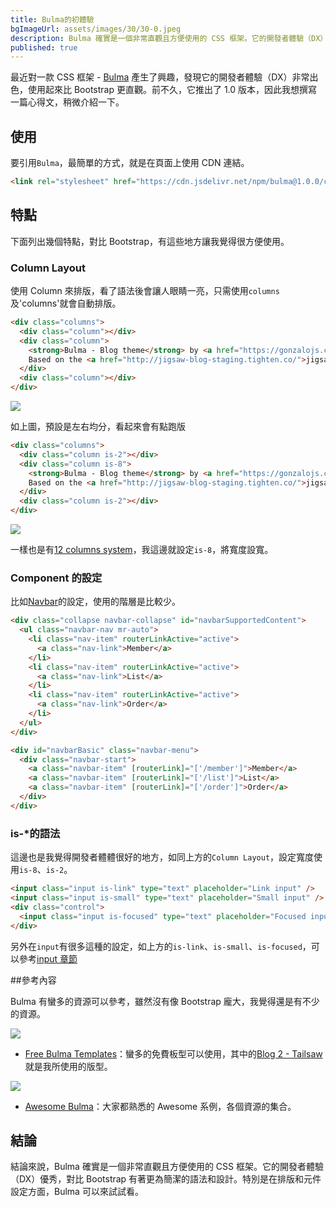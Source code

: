 ```yaml
---
title: Bulma的初體驗
bgImageUrl: assets/images/30/30-0.jpeg
description: Bulma 確實是一個非常直觀且方便使用的 CSS 框架。它的開發者體驗（DX）優秀，對比 Bootstrap 有著更為簡潔的語法和設計。特別是在排版和元件設定方面，Bulma 可以來試試看
published: true
---
```


最近對一款 CSS 框架 - [Bulma](https://bulma.io/) 產生了興趣，發現它的開發者體驗（DX）非常出色，使用起來比 Bootstrap 更直觀。前不久，它推出了 1.0 版本，因此我想撰寫一篇心得文，稍微介紹一下。

## 使用

要引用`Bulma`，最簡單的方式，就是在頁面上使用 CDN 連結。

```html
<link rel="stylesheet" href="https://cdn.jsdelivr.net/npm/bulma@1.0.0/css/bulma.min.css" />
```

## 特點

下面列出幾個特點，對比 Bootstrap，有這些地方讓我覺得很方便使用。

### Column Layout

使用 Column 來排版，看了語法後會讓人眼睛一亮，只需使用`columns`及'columns'就會自動排版。

```html
<div class="columns">
  <div class="column"></div>
  <div class="column">
    <strong>Bulma - Blog theme</strong> by <a href="https://gonzalojs.com">Gonzalo Gutierrez</a>.
    Based on the <a href="http://jigsaw-blog-staging.tighten.co/">jigsaw-blog</a>.
  </div>
  <div class="column"></div>
</div>
```

<img class="img-responsive" loading="lazy" src="assets/images/30/30-1.png">

如上圖，預設是左右均分，看起來會有點跑版

```html
<div class="columns">
  <div class="column is-2"></div>
  <div class="column is-8">
    <strong>Bulma - Blog theme</strong> by <a href="https://gonzalojs.com">Gonzalo Gutierrez</a>.
    Based on the <a href="http://jigsaw-blog-staging.tighten.co/">jigsaw-blog</a>.
  </div>
  <div class="column is-2"></div>
</div>
```

<img class="img-responsive" loading="lazy" src="assets/images/30/30-2.png">

一樣也是有[12 columns system](https://bulma.io/documentation/columns/sizes/#12-columns-system)，我這邊就設定`is-8`，將寬度設寬。

### Component 的設定

比如[Navbar](https://bulma.io/documentation/components/navbar/)的設定，使用的階層是比較少。

```html
<div class="collapse navbar-collapse" id="navbarSupportedContent">
  <ul class="navbar-nav mr-auto">
    <li class="nav-item" routerLinkActive="active">
      <a class="nav-link">Member</a>
    </li>
    <li class="nav-item" routerLinkActive="active">
      <a class="nav-link">List</a>
    </li>
    <li class="nav-item" routerLinkActive="active">
      <a class="nav-link">Order</a>
    </li>
  </ul>
</div>
```

```html
<div id="navbarBasic" class="navbar-menu">
  <div class="navbar-start">
    <a class="navbar-item" [routerLink]="['/member']">Member</a>
    <a class="navbar-item" [routerLink]="['/list']">List</a>
    <a class="navbar-item" [routerLink]="['/order']">Order</a>
  </div>
</div>
```

### is-\*的語法

這邊也是我覺得開發者體體很好的地方，如同上方的`Column Layout`，設定寬度使用`is-8`、`is-2`。

```html
<input class="input is-link" type="text" placeholder="Link input" />
<input class="input is-small" type="text" placeholder="Small input" />
<div class="control">
  <input class="input is-focused" type="text" placeholder="Focused input" />
</div>
```

另外在`input`有很多這種的設定，如上方的`is-link`、`is-small`、`is-focused`，可以參考[input 章節](https://bulma.io/documentation/form/input/)

##參考內容

Bulma 有蠻多的資源可以參考，雖然沒有像 Bootstrap 龐大，我覺得還是有不少的資源。

<img class="img-responsive" loading="lazy" src="assets/images/30/30-3.png">

- [Free Bulma Templates](https://bulmatemplates.github.io/bulma-templates/)：蠻多的免費板型可以使用，其中的[Blog 2 - Tailsaw](https://bulmatemplates.github.io/bulma-templates/templates/blog-tailsaw.html)就是我所使用的版型。

<img class="img-responsive" loading="lazy" src="assets/images/30/30-4.png">

- [Awesome Bulma](https://github.com/aldi/awesome-bulma)：大家都熟悉的 Awesome 系例，各個資源的集合。

## 結論

結論來說，Bulma 確實是一個非常直觀且方便使用的 CSS 框架。它的開發者體驗（DX）優秀，對比 Bootstrap 有著更為簡潔的語法和設計。特別是在排版和元件設定方面，Bulma 可以來試試看。
